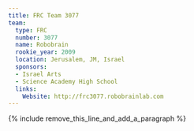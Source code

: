 ```yaml
---
title: FRC Team 3077
team:
  type: FRC
  number: 3077
  name: Robobrain
  rookie_year: 2009
  location: Jerusalem, JM, Israel
  sponsors:
  - Israel Arts
  - Science Academy High School
  links:
    Website: http://frc3077.robobrainlab.com
---
```


{% include remove_this_line_and_add_a_paragraph %}